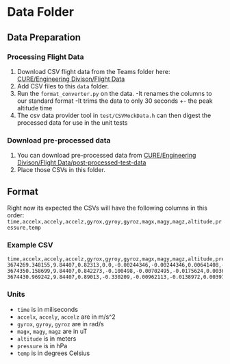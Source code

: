 # Data Folder

## Data Preparation 

### Processing Flight Data 

1. Download CSV flight data from the Teams folder here: [CURE/Engineering Divison/Flight Data](https://clemson.sharepoint.com/:f:/r/teams/ClemsonUniversityRocketEngineering/Shared%20Documents/CURE/Engineering%20Division/Flight%20Data?csf=1&web=1&e=TvkbCZ)
2. Add CSV files to this `data` folder.  
3. Run the `format_converter.py` on the data. 
  -It renames the columns to our standard format 
  -It trims the data to only 30 seconds +- the peak altitude time  
4. The csv data provider tool in `test/CSVMockData.h` can then digest the processed data for use in the unit tests 

### Download pre-processed data 
1. You can download pre-processed data from [CURE/Engineering Divison/Flight Data/post-processed-test-data](https://clemson.sharepoint.com/:f:/t/ClemsonUniversityRocketEngineering/Ep--KpIhKqlCuFsy4GkQsskBGVB4WuLDC-54oEgmoQIoRg?e=s4G1eD)
2. Place those CSVs in this folder. 

## Format 

Right now its expected the CSVs will have the following columns in this order:
`time,accelx,accely,accelz,gyrox,gyroy,gyroz,magx,magy,magz,altitude,pressure,temp`

### Example CSV
```
time,accelx,accely,accelz,gyrox,gyroy,gyroz,magx,magy,magz,altitude,pressure,temp
3674269.348155,9.84407,0.82313,0.0,-0.00244346,-0.00244346,0.00641408,-55.5539,-15.1564,17.2464,2.32248,1021.35,30.2456
3674350.158699,9.84407,0.842273,-0.100498,-0.00702495,-0.0175624,0.00366519,-55.6416,-15.1272,17.0418,2.66052,1021.37,30.2545
3674430.969242,9.84407,0.89013,-0.330209,-0.00962113,-0.0138972,0.00397062,-55.8755,-15.2002,17.9772,2.82953,1021.38,30.2545
```

### Units
- `time` is in miliseconds
- `accelx`, `accely`, `accelz` are in m/s^2
- `gyrox`, `gyroy`, `gyroz` are in rad/s
- `magx`, `magy`, `magz` are in uT
- `altitude` is in meters
- `pressure` is in hPa
- `temp` is in degrees Celsius
